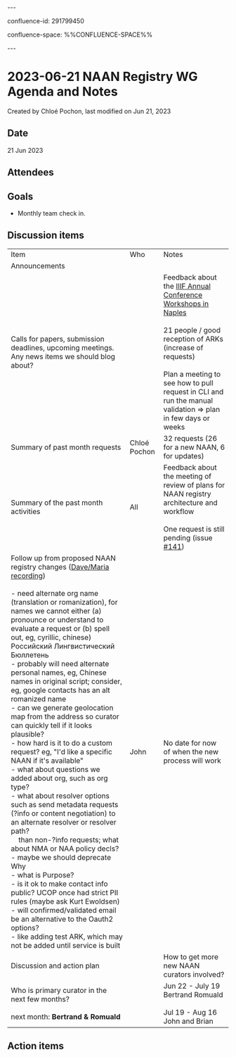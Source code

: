 \---

confluence-id: 291799450

confluence-space: %%CONFLUENCE-SPACE%%

\---

2023-06-21 NAAN Registry WG Agenda and Notes
============================================

Created by Chloé Pochon, last modified on Jun 21, 2023

Date
----

21 Jun 2023

Attendees
---------

Goals
-----

*   Monthly team check in.

Discussion items
----------------

|     |     |     |
| --- | --- | --- |
| Item | Who | Notes |
| Announcements |     |     |
| Calls for papers, submission deadlines, upcoming meetings. Any news items we should blog about? |     | Feedback about the [IIIF Annual Conference Workshops in Naples](https://iiif.io/event/2023/naples/)<br><br>21 people / good reception of ARKs (increase of requests)<br><br>Plan a meeting to see how to pull request in CLI and run the manual validation => plan in few days or weeks |
| Summary of past month requests | Chloé Pochon | 32 requests (26 for a new NAAN, 6 for updates) |
| Summary of the past month activities | All | Feedback about the meeting of review of plans for NAAN registry architecture and workflow<br><br>One request is still pending (issue [#141](https://github.com/CDLUC3/naan_reg_priv/issues/141)) |
| Follow up from proposed NAAN registry changes ([Dave/Maria recording](https://ucop.zoom.us/rec/play/T7G7c9g8lTUalJ7-FvXoRBokVbbNNIxdQWC0jlEkZKB1-kWlwHCZB3c3NVfeuMtBeSHVUabOZ9TemWSc.HKGwGJKsiKjz13af?canPlayFromShare=true&from=share_recording_detail&continueMode=true&componentName=rec-play&originRequestUrl=https%3A%2F%2Fucop.zoom.us%2Frec%2Fshare%2FWjJL753d4-bPyKDXdAFyW_Cfg3Q7EK6vXosZVJiFMH_swIibDTsPsa4oOyZ1nrGq.CVA-bpk-v7uobnvH))<br><br>\- need alternate org name (translation or romanization), for names we cannot either (a) pronounce or understand to evaluate a request or (b) spell out, eg, cyrillic, chinese) Российский Лингвистический Бюллетень  <br>\- probably will need alternate personal names, eg, Chinese names in original script; consider, eg, google contacts has an alt romanized name  <br>\- can we generate geolocation map from the address so curator can quickly tell if it looks plausible?  <br>\- how hard is it to do a custom request? eg, "I'd like a specific NAAN if it's available"  <br>\- what about questions we added about org, such as org type?  <br>\- what about resolver options such as send metadata requests (?info or content negotiation) to an alternate resolver or resolver path?  <br>    than non-?info requests; what about NMA or NAA policy decls?  <br>\- maybe we should deprecate Why  <br>\- what is Purpose?  <br>\- is it ok to make contact info public? UCOP once had strict PII rules (maybe ask Kurt Ewoldsen)  <br>\- will confirmed/validated email be an alternative to the Oauth2 options?  <br>\- like adding test ARK, which may not be added until service is built | John | No date for now of when the new process will work |
| Discussion and action plan |     | How to get more new NAAN curators involved? |
| Who is primary curator in the next few months?<br><br>next month: **Bertrand & Romuald  <br>** |     | Jun 22 - July 19 Bertrand Romuald<br><br>Jul 19 - Aug 16 John and Brian |

Action items
------------